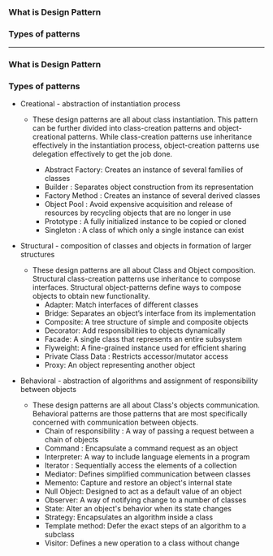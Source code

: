 ### What is Design Pattern
### Types of patterns

------------------------------------------------------------------

### What is Design Pattern


### Types of patterns

* Creational - abstraction of instantiation process
  * These design patterns are all about class instantiation. This pattern can be further divided into class-creation patterns and object-creational patterns. While class-creation patterns use inheritance effectively in the instantiation process, object-creation patterns use delegation effectively to get the job done.
  
    * Abstract Factory: Creates an instance of several families of classes
    * Builder : Separates object construction from its representation
    * Factory Method : Creates an instance of several derived classes
    * Object Pool : Avoid expensive acquisition and release of resources by recycling objects that are no longer in use
    * Prototype : A fully initialized instance to be copied or cloned
    * Singleton : A class of which only a single instance can exist
  
* Structural - composition of classes and objects in formation of larger structures
  * These design patterns are all about Class and Object composition. Structural class-creation patterns use inheritance to compose interfaces. Structural object-patterns define ways to compose objects to obtain new functionality.
    * Adapter: Match interfaces of different classes
    * Bridge: Separates an object’s interface from its implementation
    * Composite: A tree structure of simple and composite objects
    * Decorator: Add responsibilities to objects dynamically
    * Facade: A single class that represents an entire subsystem
    * Flyweight: A fine-grained instance used for efficient sharing
    * Private Class Data : Restricts accessor/mutator access
    * Proxy: An object representing another object


* Behavioral - abstraction of algorithms and assignment of responsibility between objects
  * These design patterns are all about Class's objects communication. Behavioral patterns are those patterns that are most specifically concerned with communication between objects.
    * Chain of responsibility : A way of passing a request between a chain of objects
    * Command : Encapsulate a command request as an object
    * Interpreter: A way to include language elements in a program
    * Iterator : Sequentially access the elements of a collection
    * Mediator: Defines simplified communication between classes
    * Memento: Capture and restore an object's internal state
    * Null Object: Designed to act as a default value of an object
    * Observer: A way of notifying change to a number of classes
    * State: Alter an object's behavior when its state changes
    * Strategy: Encapsulates an algorithm inside a class
    * Template method: Defer the exact steps of an algorithm to a subclass
    * Visitor: Defines a new operation to a class without change
    
    
    
    
    
    
    
    
